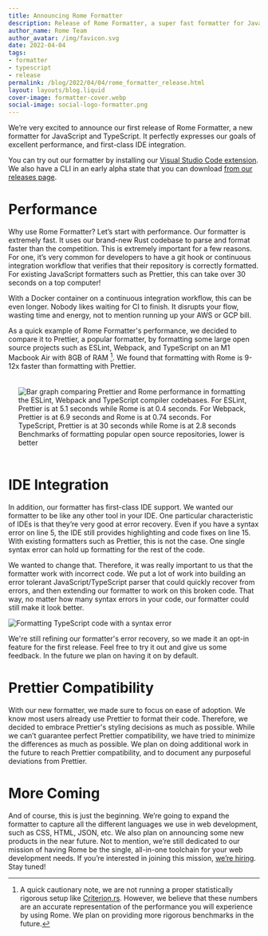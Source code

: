 ```yaml
---
title: Announcing Rome Formatter
description: Release of Rome Formatter, a super fast formatter for JavaScript and TypeScript
author_name: Rome Team
author_avatar: /img/favicon.svg
date: 2022-04-04
tags:
- formatter
- typescript
- release
permalink: /blog/2022/04/04/rome_formatter_release.html
layout: layouts/blog.liquid
cover-image: formatter-cover.webp
social-image: social-logo-formatter.png
---
```

We’re very excited to announce our first release of Rome Formatter, a new formatter for JavaScript and TypeScript. It perfectly expresses our goals of excellent performance, and first-class IDE integration.

You can try out our formatter by installing our [Visual Studio Code extension](https://marketplace.visualstudio.com/items?itemName=rome.rome). We also have a CLI in an early alpha state that you can download [from our releases page](https://github.com/rome/tools/releases).

# Performance

Why use Rome Formatter? Let’s start with performance. Our formatter is extremely fast. It uses our brand-new Rust codebase to parse and format faster than the competition. This is extremely important for a few reasons. For one, it’s very common for developers to have a git hook or continuous integration workflow that verifies that their repository is correctly formatted. For existing JavaScript formatters such as Prettier, this can take over 30 seconds on a top computer!

With a Docker container on a continuous integration workflow, this can be even longer. Nobody likes waiting for CI to finish. It disrupts your flow, wasting time and energy, not to mention running up your AWS or GCP bill.

As a quick example of Rome Formatter's performance, we decided to compare it to Prettier, a popular  formatter, by formatting some large open source projects such as ESLint, Webpack, and TypeScript on an M1 Macbook Air with 8GB of RAM [^1]. We found that formatting with Rome is 9-12x faster than formatting with Prettier.

[^1]: A quick cautionary note, we are not running a proper statistically rigorous setup like [Criterion.rs](https://github.com/bheisler/criterion.rs). However, we believe that these numbers are an accurate representation of the performance you will experience by using Rome. We plan on providing more rigorous benchmarks in the future.

<div style="display: flex; flex-direction: column; align-items: center; padding: 20px">
  <img
    style="max-width: 800px"
    alt="Bar graph comparing Prettier and Rome performance in formatting the ESLint, Webpack and TypeScript compiler codebases. For ESLint, Prettier is at 5.1 seconds while Rome is at 0.4 seconds. For Webpack, Prettier is at 6.9 seconds and Rome is at 0.74 seconds. For TypeScript, Prettier is at 30 seconds while Rome is at 2.8 seconds"
    src="/img/blog/formatter_benchmark.png"
  />
  Benchmarks of formatting popular open source repositories, lower is better
</div>


# IDE Integration

In addition, our formatter has first-class IDE support. We wanted our formatter to be like any other tool in your IDE. One particular characteristic of IDEs is that they’re very good at error recovery. Even if you have a syntax error on line 5, the IDE still provides highlighting and code fixes on line 15. With existing formatters such as Prettier, this is not the case. One single syntax error can hold up formatting for the rest of the code.

We wanted to change that. Therefore, it was really important to us that the formatter work with incorrect code. We put a lot of work into building an error tolerant JavaScript/TypeScript parser that could quickly recover from errors, and then extending our formatter to work on this broken code. That way, no matter how many syntax errors in your code, our formatter could still make it look better.

<img style="max-width: 800px" alt="Formatting TypeScript code with a syntax error" src="/img/blog/formatter_broken_code_demo.gif" />

We're still refining our formatter's error recovery, so we made it an opt-in feature for the first release. Feel free to try it out and give us some feedback. In the future we plan on having it on by default.

# Prettier Compatibility

With our new formatter, we made sure to focus on ease of adoption. We know most users already use Prettier to format their code. Therefore, we decided to embrace Prettier's styling decisions as much as possible. While we can’t guarantee perfect Prettier compatibility, we have tried to minimize the differences as much as possible. We plan on doing additional work in the future to reach Prettier compatibility, and to document any purposeful deviations from Prettier.

# More Coming

And of course, this is just the beginning. We’re going to expand the formatter to capture all the different languages we use in web development, such as CSS, HTML, JSON, etc. We also plan on announcing some new products in the near future. Not to mention, we’re still dedicated to our mission of having Rome be the single, all-in-one toolchain for your web development needs. If you’re interested in joining this mission, [we’re hiring](https://careers.rome.tools). Stay tuned!
